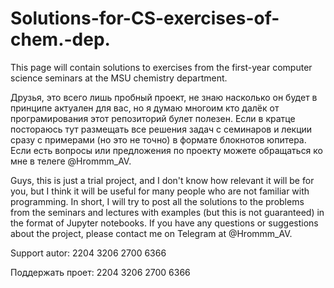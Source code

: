 # Solutions-for-CS-exercises-of-chem.-dep.
This page will contain solutions to exercises from the first-year computer science seminars at the MSU chemistry department.

Друзья, это всего лишь пробный проект, не знаю насколько он будет в принципе актуален для вас, но я думаю многоим кто далёк от програмирования этот репозиторий булет полезен. Если в кратце постораюсь тут размещать все решения задач с семинаров и лекции сразу с примерами (но это не точно) в формате блокнотов юпитера. Если есть вопросы или предложения по проекту можете обращаться ко мне в телеге @Hrommm_AV.

Guys, this is just a trial project, and I don't know how relevant it will be for you, but I think it will be useful for many people who are not familiar with programming. In short, I will try to post all the solutions to the problems from the seminars and lectures with examples (but this is not guaranteed) in the format of Jupyter notebooks. If you have any questions or suggestions about the project, please contact me on Telegram at @Hrommm_AV.

Support autor: 2204 3206 2700 6366

Поддержать проет: 2204 3206 2700 6366
